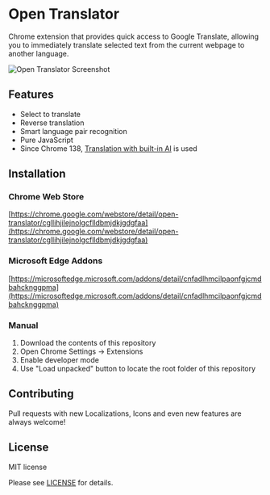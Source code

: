 # Open Translator

Chrome extension that provides quick access to Google Translate, allowing you to immediately translate selected text from the current webpage to another language.

![Open Translator Screenshot](docs/sc1.png?raw=true)

## Features

- Select to translate
- Reverse translation
- Smart language pair recognition
- Pure JavaScript
- Since Chrome 138, [Translation with built-in AI](https://developer.chrome.com/docs/ai/translator-api) is used

## Installation

### Chrome Web Store

[https://chrome.google.com/webstore/detail/open-translator/cgllihjilejnolgcflldbmjdkjgdgfaa](https://chrome.google.com/webstore/detail/open-translator/cgllihjilejnolgcflldbmjdkjgdgfaa)

### Microsoft Edge Addons

[https://microsoftedge.microsoft.com/addons/detail/cnfadlhmcilpaonfgjcmdbahcknggpma](https://microsoftedge.microsoft.com/addons/detail/cnfadlhmcilpaonfgjcmdbahcknggpma)

### Manual

1. Download the contents of this repository
2. Open Chrome Settings -> Extensions
3. Enable developer mode
4. Use "Load unpacked" button to locate the root folder of this repository

## Contributing

Pull requests with new Localizations, Icons and even new features are always welcome!

## License

MIT license

Please see [LICENSE](LICENSE) for details.
